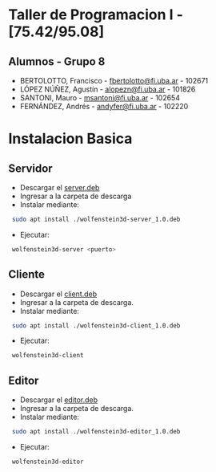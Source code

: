 # Taller de Programacion I - [75.42/95.08]

## Alumnos - Grupo 8

- BERTOLOTTO, Francisco - fbertolotto@fi.uba.ar - 102671
- LÓPEZ NÚÑEZ, Agustín - alopezn@fi.uba.ar - 101826
- SANTONI, Mauro - msantoni@fi.uba.ar - 102654
- FERNÁNDEZ, Andrés - andyfer@fi.uba.ar - 102220 

# Instalacion Basica

## Servidor

- Descargar el [server.deb](https://github.com/mjsantoni/taller_wolfenstein3D/releases/download/1.0/wolfenstein3d-server_1.0.deb)
- Ingresar a la carpeta de descarga
- Instalar mediante:
```bash 
 sudo apt install ./wolfenstein3d-server_1.0.deb
```
- Ejecutar:
```bash 
 wolfenstein3d-server <puerto>
```

## Cliente

- Descargar el [client.deb](https://github.com/mjsantoni/taller_wolfenstein3D/releases/download/1.0/wolfenstein3d-client_1.0.deb)
- Ingresar a la carpeta de descarga.
- Instalar mediante:
```bash 
 sudo apt install ./wolfenstein3d-client_1.0.deb
```
- Ejecutar:
```bash 
 wolfenstein3d-client
```


## Editor

- Descargar el [editor.deb](https://github.com/mjsantoni/taller_wolfenstein3D/releases/download/1.0/wolfenstein3d-editor_1.0.deb)
- Ingresar a la carpeta de descarga.
- Instalar mediante:
```bash 
 sudo apt install ./wolfenstein3d-editor_1.0.deb
```
- Ejecutar:
```bash 
 wolfenstein3d-editor
```
